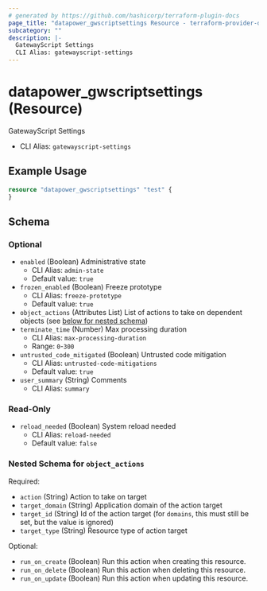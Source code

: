 ```yaml
---
# generated by https://github.com/hashicorp/terraform-plugin-docs
page_title: "datapower_gwscriptsettings Resource - terraform-provider-datapower"
subcategory: ""
description: |-
  GatewayScript Settings
  CLI Alias: gatewayscript-settings
---
```


# datapower_gwscriptsettings (Resource)

GatewayScript Settings
  - CLI Alias: `gatewayscript-settings`

## Example Usage

```terraform
resource "datapower_gwscriptsettings" "test" {
}
```

<!-- schema generated by tfplugindocs -->
## Schema

### Optional

- `enabled` (Boolean) Administrative state
  - CLI Alias: `admin-state`
  - Default value: `true`
- `frozen_enabled` (Boolean) Freeze prototype
  - CLI Alias: `freeze-prototype`
  - Default value: `true`
- `object_actions` (Attributes List) List of actions to take on dependent objects (see [below for nested schema](#nestedatt--object_actions))
- `terminate_time` (Number) Max processing duration
  - CLI Alias: `max-processing-duration`
  - Range: `0`-`300`
- `untrusted_code_mitigated` (Boolean) Untrusted code mitigation
  - CLI Alias: `untrusted-code-mitigations`
  - Default value: `true`
- `user_summary` (String) Comments
  - CLI Alias: `summary`

### Read-Only

- `reload_needed` (Boolean) System reload needed
  - CLI Alias: `reload-needed`
  - Default value: `false`

<a id="nestedatt--object_actions"></a>
### Nested Schema for `object_actions`

Required:

- `action` (String) Action to take on target
- `target_domain` (String) Application domain of the action target
- `target_id` (String) Id of the action target (for `domains`, this must still be set, but the value is ignored)
- `target_type` (String) Resource type of action target

Optional:

- `run_on_create` (Boolean) Run this action when creating this resource.
- `run_on_delete` (Boolean) Run this action when deleting this resource.
- `run_on_update` (Boolean) Run this action when updating this resource.

